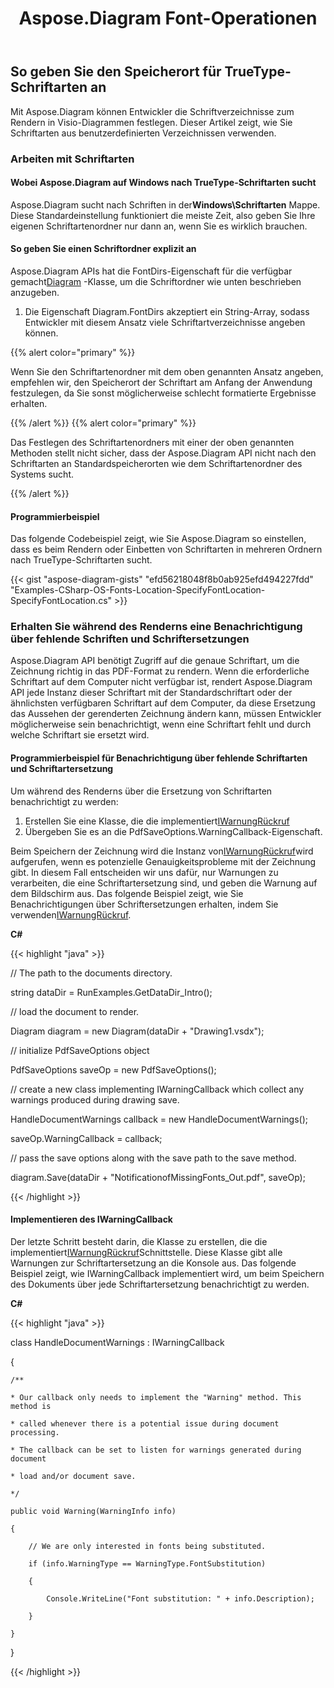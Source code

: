 ﻿---
title: Aspose.Diagram Font-Operationen
type: docs
weight: 180
url: /de/net/aspose-diagram-font-operations/
description: Auf dieser Seite wird beschrieben, wie Sie Schriftarten mit der Bibliothek Aspose.Diagram bearbeiten.
---
## **So geben Sie den Speicherort für TrueType-Schriftarten an**
Mit Aspose.Diagram können Entwickler die Schriftverzeichnisse zum Rendern in Visio-Diagrammen festlegen. Dieser Artikel zeigt, wie Sie Schriftarten aus benutzerdefinierten Verzeichnissen verwenden.
### **Arbeiten mit Schriftarten**
#### **Wobei Aspose.Diagram auf Windows nach TrueType-Schriftarten sucht**
 Aspose.Diagram sucht nach Schriften in der**Windows\Schriftarten** Mappe. Diese Standardeinstellung funktioniert die meiste Zeit, also geben Sie Ihre eigenen Schriftartenordner nur dann an, wenn Sie es wirklich brauchen.
#### **So geben Sie einen Schriftordner explizit an**
Aspose.Diagram APIs hat die FontDirs-Eigenschaft für die verfügbar gemacht[Diagram](https://reference.aspose.com/diagram/java/com.aspose.diagram/diagram) -Klasse, um die Schriftordner wie unten beschrieben anzugeben.

1. Die Eigenschaft Diagram.FontDirs akzeptiert ein String-Array, sodass Entwickler mit diesem Ansatz viele Schriftartverzeichnisse angeben können.

{{% alert color="primary" %}} 

Wenn Sie den Schriftartenordner mit dem oben genannten Ansatz angeben, empfehlen wir, den Speicherort der Schriftart am Anfang der Anwendung festzulegen, da Sie sonst möglicherweise schlecht formatierte Ergebnisse erhalten.

{{% /alert %}} {{% alert color="primary" %}} 

Das Festlegen des Schriftartenordners mit einer der oben genannten Methoden stellt nicht sicher, dass der Aspose.Diagram API nicht nach den Schriftarten an Standardspeicherorten wie dem Schriftartenordner des Systems sucht.

{{% /alert %}} 
#### **Programmierbeispiel**
Das folgende Codebeispiel zeigt, wie Sie Aspose.Diagram so einstellen, dass es beim Rendern oder Einbetten von Schriftarten in mehreren Ordnern nach TrueType-Schriftarten sucht.

{{< gist "aspose-diagram-gists" "efd56218048f8b0ab925efd494227fdd" "Examples-CSharp-OS-Fonts-Location-SpecifyFontLocation-SpecifyFontLocation.cs" >}}
### **Erhalten Sie während des Renderns eine Benachrichtigung über fehlende Schriften und Schriftersetzungen**
Aspose.Diagram API benötigt Zugriff auf die genaue Schriftart, um die Zeichnung richtig in das PDF-Format zu rendern. Wenn die erforderliche Schriftart auf dem Computer nicht verfügbar ist, rendert Aspose.Diagram API jede Instanz dieser Schriftart mit der Standardschriftart oder der ähnlichsten verfügbaren Schriftart auf dem Computer, da diese Ersetzung das Aussehen der gerenderten Zeichnung ändern kann, müssen Entwickler möglicherweise sein benachrichtigt, wenn eine Schriftart fehlt und durch welche Schriftart sie ersetzt wird.
#### **Programmierbeispiel für Benachrichtigung über fehlende Schriftarten und Schriftartersetzung**
Um während des Renderns über die Ersetzung von Schriftarten benachrichtigt zu werden:

1. Erstellen Sie eine Klasse, die die implementiert[IWarnungRückruf](https://reference.aspose.com/diagram/net/aspose.diagram/IWarningCallback)
1. Übergeben Sie es an die PdfSaveOptions.WarningCallback-Eigenschaft.

Beim Speichern der Zeichnung wird die Instanz von[IWarnungRückruf](https://reference.aspose.com/diagram/net/aspose.diagram/IWarningCallback)wird aufgerufen, wenn es potenzielle Genauigkeitsprobleme mit der Zeichnung gibt. In diesem Fall entscheiden wir uns dafür, nur Warnungen zu verarbeiten, die eine Schriftartersetzung sind, und geben die Warnung auf dem Bildschirm aus. Das folgende Beispiel zeigt, wie Sie Benachrichtigungen über Schriftersetzungen erhalten, indem Sie verwenden[IWarnungRückruf](https://reference.aspose.com/diagram/net/aspose.diagram/IWarningCallback).

**C#**

{{< highlight "java" >}}

 // The path to the documents directory.

string dataDir = RunExamples.GetDataDir_Intro();

// load the document to render.

Diagram diagram = new Diagram(dataDir + "Drawing1.vsdx");

// initialize PdfSaveOptions object

PdfSaveOptions saveOp = new PdfSaveOptions();

// create a new class implementing IWarningCallback which collect any warnings produced during drawing save.

HandleDocumentWarnings callback = new HandleDocumentWarnings();

saveOp.WarningCallback = callback;

// pass the save options along with the save path to the save method.

diagram.Save(dataDir + "NotificationofMissingFonts_Out.pdf", saveOp);

{{< /highlight >}}
#### **Implementieren des IWarningCallback**
Der letzte Schritt besteht darin, die Klasse zu erstellen, die die implementiert[IWarnungRückruf](https://reference.aspose.com/diagram/net/aspose.diagram/IWarningCallback)Schnittstelle. Diese Klasse gibt alle Warnungen zur Schriftartersetzung an die Konsole aus. Das folgende Beispiel zeigt, wie IWarningCallback implementiert wird, um beim Speichern des Dokuments über jede Schriftartersetzung benachrichtigt zu werden.

**C#**

{{< highlight "java" >}}

 class HandleDocumentWarnings : IWarningCallback

{

    /**

    * Our callback only needs to implement the "Warning" method. This method is

    * called whenever there is a potential issue during document processing.

    * The callback can be set to listen for warnings generated during document

    * load and/or document save.

    */

    public void Warning(WarningInfo info)

    {

        // We are only interested in fonts being substituted.

        if (info.WarningType == WarningType.FontSubstitution)

        {

            Console.WriteLine("Font substitution: " + info.Description);

        }

    }

}

{{< /highlight >}}
